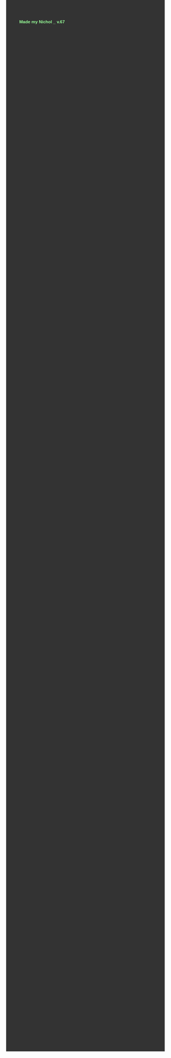 ### Made my Nichol _ v.67
<html>
<html lang="ko">
<head>
    <meta charset="UTF-8">
    <meta name="viewport" content="width=device-width, initial-scale=1.0">
    <title>High Quota Sell Calculator by Nichol</title>
    <style>
        body {
            background-color: #333333;
            color: #99ff99;
            font-family: Sans-serif;
            font-weight: bold;
            transform: scale(0.7); /* 페이지 크기 축소 */
            transform-origin: top left; /* 축소 기준점 */
        }

        fieldset {
            border: 5px solid #33ff33;
            padding: 5px;
            max-width: 650px;
            margin: 30px auto;
            border-radius: 10px;
        }

        h1 {
            text-align: center;
            font-size: 2em;
            font-weight: bold;
        }

        .result {
            font-size: 1.5em;
            font-weight: bold;
            text-align: center;
            margin-top: 20px;
        }

        table {
            width: 100%;
            border-collapse: separate;
            margin-top: 10px;
            border-radius: 10px;
            overflow: hidden;
        }

        th, td {
            padding: 5px;
            text-align: center;
            border: 1px solid #33ff33;
            background-color: #333333;
        }

	table:nth-of-type(2) {
    width: 100%; /* 가로폭을 100%로 설정 */
    table-layout: auto; /* 자동 너비 조정 */
}

table:nth-of-type(2) th:first-child, 
table:nth-of-type(2) td:first-child {
    width: 40%;
}

table:nth-of-type(2) th:nth-child(2), 
table:nth-of-type(2) td:nth-child(2) {
    width: 20%;
}

table:nth-of-type(2) th:last-child, 
table:nth-of-type(2) td:last-child {
    width: 40%;
}

table:nth-of-type(3) th:first-child, 		/* 3번째 테이블 */
table:nth-of-type(3) td:first-child {
    width: 50%;
}

table:nth-of-type(3) th:nth-child(2), 
table:nth-of-type(3) td:nth-child(2) {
    width: 50%;
}

table tbody td:first-child {
    font-weight: bold;
    font-size: 115%;
}

        th:first-child, td:first-child {
            width: 210px;
        }

        th:nth-child(3), td:nth-child(3) {
            width: 20%;
        }

        th:nth-child(4), td:nth-child(4) {
            width: 25%;
        }

        th {
            font-size: 1.4em;
	font-weight: bold;
            background-color: #66ff66;
            color: #333333;
        }

        label {
            font-size: 20px;
	font-weight: bold;
        }

        input[type="checkbox"] {
            transform: scale(1.5);
            margin: 10px;
        }

        input[type="number"] {
            font-family: sans-serif;
            font-size: 20px;
            background-color: #faffff;
            color: #333333;
            width: 65%;
            font-weight: bold;
            height: 30px;
        }

        input[type="number"]#RequiredQuota {
            width: 22%;
            margin-right: 22px;
            font-size: 30px;
            height: 40px;
        }

        select {
            font-family: sans-serif;
            font-size: 18px;
            padding: 5px;
            border: 1px solid #33ff33;
            background-color: #333333;
            color: #ffffff;
            width: 35%;
            height: 40px;
            font-weight: bold;
            box-sizing: border-box;
        }

        button {
            background-color: #66ff66;
            color: #1C1C1C; 
            font-size: 1.8em;
            font-weight: bold;
            padding: 20px 50px;
            border: none;
            cursor: pointer;
            display: inline-block;
            margin: 25px 10px 30px 30px;
            border-radius: 15px;
        }

        #result {
            font-size: 2.5em;
            font-weight: bold;
            color: #ccffcc;
            display: inline-block;
            margin-left: 20px;
        }
    </style>
</head>
<body>

<fieldset>
    <h1>High Quota Challenge <br> Sell & Purchase Calculator <br> 할당량 챌린지 상점 계산기</h1>

    <div style="display: flex; align-items: center; margin-bottom: 10px;">
        <label for="RequiredQuota">&nbsp;할당량 :&nbsp;</label>
        <input type="number" id="RequiredQuota" step="10" value="130" min="130" required>
        <label for="MoonOrbitCost">다음 목적지 :&nbsp;</label>
        <select id="MoonOrbitCost" required>
            <option value="0">*무료 위성</option>
            <option value="150">엠브리온</option>
            <option value="550">렌드</option>
            <option value="600">다인</option>
            <option value="700">타이탄</option>
            <option value="1500">아터피스</option>
        </select>
    </div>

    <table>
        <thead>
            <tr>
                <th>장비</th>
                <th>구매 여부</th>
                <th>개수</th>
                <th>할인가(선택)</th>
            </tr>
        </thead>
        <tbody>
            <tr>
                <td>철제 삽</td>
                <td><input type="checkbox" name="item1" value="30"></td>
                <td><input type="number" min="0" id="number1"></td>
                <td><input type="number" step="3" id="salePrice1" value="30" max="30"></td>
            </tr>
            <tr>
                <td>자물쇠 따개</td>
                <td><input type="checkbox" name="item2" value="20"></td>
                <td><input type="number" min="0" id="number2"></td>
                <td><input type="number" step="2" id="salePrice2" value="20" max="20"></td>
            </tr>
            <tr>
                <td>제초제</td>
                <td><input type="checkbox" name="item3" value="25"></td>
                <td><input type="number" min="0" id="number3"></td>
                <td><input type="number" step="2.5" id="salePrice3" value="25" max="25"></td>
            </tr>
            <tr>
                <td>제트팩</td>
                <td><input type="checkbox" name="item4" value="900"></td>
                <td><input type="number" min="0" id="number4"></td>
                <td><input type="number" step="90" id="salePrice4" value="900" max="900"></td>
            </tr>
            <tr>
                <td>페인트 스프레이</td>
                <td><input type="checkbox" name="item5" value="50"></td>
                <td><input type="number" min="0" id="number5"></td>
                <td><input type="number" step="5" id="salePrice5" value="50" max="50"></td>
            </tr>
            <tr>
                <td>벨트 배낭</td>
                <td><input type="checkbox" name="item6" value="45"></td>
                <td><input type="number" min="0" id="number6"></td>
                <td><input type="number" step="4.5" id="salePrice6" value="45" max="45"></td>
            </tr>
            <tr>
                <td>TZP-흡입제</td>
                <td><input type="checkbox" name="item7" value="80"></td>
                <td><input type="number" min="0" id="number7"></td>
                <td><input type="number" step="8" id="salePrice7"  value="80" max="80"></td>
            </tr>
            <tr>
                <td>프로 손전등</td>
                <td><input type="checkbox" name="item8" value="25"></td>
                <td><input type="number" min="0" id="number8"></td>
                <td><input type="number" step="2.5" id="salePrice8" value="25" max="25"></td>
            </tr>
            <tr>
                <td>기절 수류탄</td>
                <td><input type="checkbox" name="item9" value="30"></td>
                <td><input type="number" min="0" id="number9"></td>
                <td><input type="number" step="3" id="salePrice9" value="30" max="30"></td>
            </tr>
            <tr>
                <td>연장형 사다리</td>
                <td><input type="checkbox" name="item10" value="60"></td>
                <td><input type="number" min="0" id="number10"></td>
                <td><input type="number" step="6" id="salePrice10" value="60" max="60"></td>
            </tr>
            <tr>
                <td>무전기</td>
                <td><input type="checkbox" name="item11" value="12"></td>
                <td><input type="number" min="0" id="number11"></td>
                <td><input type="number" step="0.2" id="salePrice11" value="12" max="12"></td>
            </tr>
        </tbody>
    </table>

    <!-- 두 번째 테이블 -->
    <table>
        <thead>
            <tr>
                <th>장비</th>
                <th>구매 여부</th>
                <th>할인가(선택)</th>
            </tr>
        </thead>
        <tbody>
            <tr>
                <td>크루저 (트럭)</td>
                <td><input type="checkbox" name="ship1" value="370"></td>
                <td><input type="number" step="10" value="370" max="370"></td>
            </tr>

        </tbody>
    </table>

    <!-- 세 번째 테이블 -->
    <table>
        <thead>
            <tr>
                <th>장비</th>
                <th>구매 여부</th>
            </tr>
        </thead>
        <tbody>
            <tr>
                <td>순간이동기</td>
                <td><input type="checkbox" name="ship2" value="375"></td>
            </tr>
            <tr>
                <td>신호 해석기</td>
                <td><input type="checkbox" name="ship3" value="255"></td>
            </tr>
        </tbody>
    </table>

    <button onclick="calculate()">계산</button>
    <div id="result"></div> <!-- 결과 표시 공간 -->
</fieldset>

<script>
function calculate() {
    const requiredQuota = parseInt(document.getElementById('RequiredQuota').value);
    const moonOrbitCost = parseInt(document.getElementById('MoonOrbitCost').value);

    let playerUtilityPurchase = 0;
    let shipUtilityPurchase = 0;
    let totalCost = 0;

    for (let i = 1; i <= 10; i++) {
        const checkbox = document.querySelector(`input[name="item${i}"]`);
        const quantity = parseInt(document.getElementById(`number${i}`).value) || 0;
        const salePrice = parseInt(document.getElementById(`salePrice${i}`).value) || 0;

        if (checkbox && checkbox.checked) {
            playerUtilityPurchase += salePrice * quantity;
        }
    }

    let CruiserPurchase = 0;
    const cruiserCheckbox = document.querySelector('input[name="ship1"]');
    const cruiserDiscount = parseInt(document.querySelector('input[name="ship1"]').parentNode.nextElementSibling.querySelector('input[type="number"]').value) || 370;

    if (cruiserCheckbox && cruiserCheckbox.checked) {
        CruiserPurchase = cruiserDiscount;
    }

    for (let j = 2; j <= 3; j++) {
        const shipCheckbox = document.querySelector(`input[name="ship${j}"]`);
        if (shipCheckbox && shipCheckbox.checked) {
            shipUtilityPurchase += parseInt(shipCheckbox.value);
        }
    }

    let NeedtoSell;
    if (isNaN(requiredQuota) || isNaN(moonOrbitCost)) {
        NeedtoSell = "Error";
    } else {
        NeedtoSell = Math.round((moonOrbitCost + playerUtilityPurchase + CruiserPurchase + shipUtilityPurchase) * 5 + 75 + requiredQuota) / 6;
        NeedtoSell = Math.max(NeedtoSell, 130);
        NeedtoSell = Math.round(NeedtoSell);
        NeedtoSell += " $";
    }

    const resultDiv = document.getElementById('result');
    resultDiv.innerText = NeedtoSell;
    resultDiv.style.display = 'inline';
}
</script>
</body>
</html>
